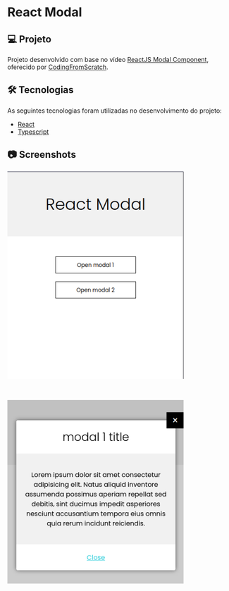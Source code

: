 # React Modal

## 💻 Projeto

Projeto desenvolvido com base no vídeo [ReactJS Modal Component][video], oferecido por [CodingFromScratch][channel].

## 🛠 Tecnologias

As seguintes tecnologias foram utilizadas no desenvolvimento do projeto:

- [React][react]
- [Typescript][typescript]

## 📷 Screenshots

<kbd>
  <img src=".github/screenshot-home.png" alt="Home page" width="400" />
</kbd>

&nbsp;

<kbd>
  <img src=".github/screenshot-modal.png" alt="Modal component" width="400" />
</kbd>

[channel]: https://www.youtube.com/channel/UCS2UjgEPEybOx1toY7aKRJg
[react]: https://reactjs.org/
[typescript]: https://www.typescriptlang.org/
[video]: https://www.youtube.com/watch?v=_Jh60EKcvPA
